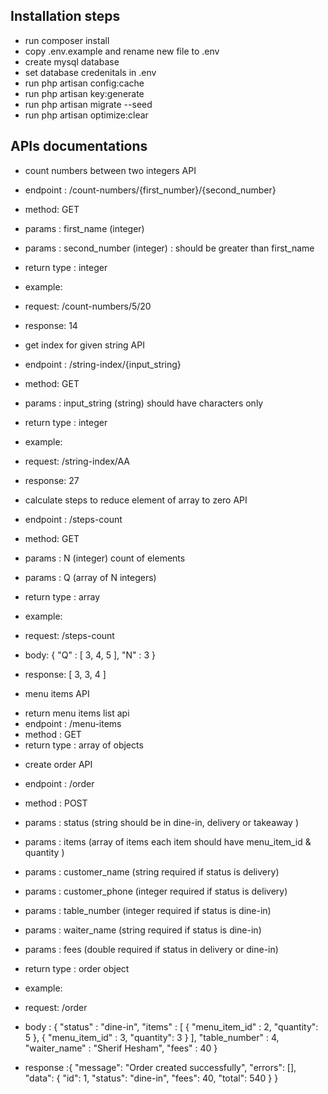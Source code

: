 ## Installation steps

* run composer install
* copy .env.example and rename new file to .env
* create mysql database 
* set database credenitals in .env
* run php artisan config:cache
* run php artisan key:generate
* run php artisan migrate --seed
* run php artisan optimize:clear


## APIs documentations

* count numbers between two integers API

- endpoint : /count-numbers/{first_number}/{second_number}
- method: GET
- params : first_name (integer)
- params : second_number (integer) : should be greater than first_name
- return type : integer 

- example:
- request: /count-numbers/5/20
- response: 14

* get index for given string API

- endpoint : /string-index/{input_string}
- method: GET
- params : input_string (string) should have characters only
- return type : integer 

- example: 
- request: /string-index/AA
- response: 27

* calculate steps to reduce element of array to zero API

- endpoint : /steps-count
- method: GET
- params : N (integer) count of elements
- params : Q (array of N integers)
- return type : array

- example: 
- request: /steps-count
- body: {
    "Q" : [
        3,
        4,
        5
    ],
    "N" : 3
}
- response: [
    3,
    3,
    4
]

* menu items API

- return menu items list api
- endpoint : /menu-items
- method : GET
- return type : array of objects 


* create order API

- endpoint : /order
- method : POST
- params : status (string should be in dine-in, delivery or takeaway )
- params : items (array of items each item should have menu_item_id & quantity )
- params : customer_name (string required if status is delivery)
- params : customer_phone (integer required if status is delivery)
- params : table_number (integer required if status is dine-in)
- params : waiter_name (string required if status is dine-in)
- params : fees (double required if status in delivery or dine-in)
- return type : order object

- example:
- request: /order
- body : {
    "status" : "dine-in",
    "items" : [
        {
            "menu_item_id" : 2,
            "quantity": 5
        },
        {
            "menu_item_id" : 3,
            "quantity": 3
        }
    ],
    "table_number" : 4,
    "waiter_name" : "Sherif Hesham",
    "fees" : 40
}

- response :{
    "message": "Order created successfully",
    "errors": [],
    "data": {
        "id": 1,
        "status": "dine-in",
        "fees": 40,
        "total": 540
    }
}



